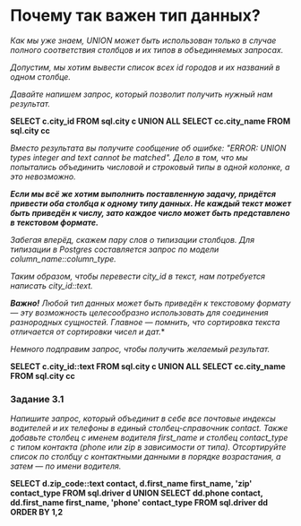 # Почему так важен тип данных?

*Как мы уже знаем, UNION может быть использован только в случае полного соответствия столбцов и их типов в объединяемых запросах.*

*Допустим, мы хотим вывести список всех id городов и их названий в одном столбце.*

*Давайте напишем запрос, который позволит получить нужный нам результат.*

**SELECT 
c.city_id
FROM
sql.city c
UNION ALL
SELECT 
cc.city_name
FROM
sql.city cc**

*Вместо результата вы получите сообщение об ошибке: "ERROR: UNION types integer and text cannot be matched". Дело в том, что мы попытались объединить числовой и строковый типы в одной колонке, а это невозможно.*

***Если мы всё же хотим выполнить поставленную задачу, придётся привести оба столбца к одному типу данных. Не каждый текст может быть приведён к числу, зато каждое число может быть представлено в текстовом формате.***

*Забегая вперёд, скажем пару слов о типизации столбцов. Для типизации в Postgres составляется запрос по модели column_name::column_type.*

*Таким образом, чтобы перевести city_id в текст, нам потребуется написать city_id::text.*

***Важно!*** *Любой тип данных может быть приведён к текстовому формату — эту возможность целесообразно использовать для соединения разнородных сущностей. Главное — помнить, что сортировка текста отличается от сортировки чисел и дат.**

*Немного подправим запрос, чтобы получить желаемый результат.*

**SELECT 
c.city_id::text
FROM
sql.city c
UNION ALL
SELECT 
cc.city_name
FROM
sql.city cc**

### Задание 3.1

*Напишите запрос, который объединит в себе все почтовые индексы водителей и их телефоны в единый столбец-справочник contact. Также добавьте столбец с именем водителя first_name и столбец contact_type с типом контакта (phone или zip в зависимости от типа). Отсортируйте список по столбцу с контактными данными в порядке возрастания, а затем — по имени водителя.*

**SELECT
    d.zip_code::text contact,
    d.first_name first_name,
    'zip' contact_type
FROM
    sql.driver d
UNION
SELECT
    dd.phone contact,
    dd.first_name first_name,
    'phone' contact_type
FROM
    sql.driver dd
ORDER BY 1,2**